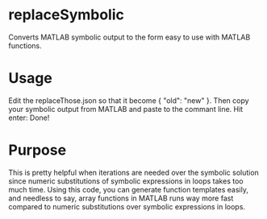 # replaceSymbolic
Converts MATLAB symbolic output to the form easy to use with MATLAB functions.
# Usage
Edit the replaceThose.json so that it become { "old": "new" }. Then copy your symbolic output from MATLAB and paste to the commant line. Hit enter: Done!
# Purpose
This is pretty helpful when iterations are needed over the symbolic solution since numeric substitutions of symbolic expressions in loops takes too much time. Using this code, you can generate function templates easily, and needless to say, array functions in MATLAB runs way more fast compared to numeric substitutions over symbolic expressions in loops.

